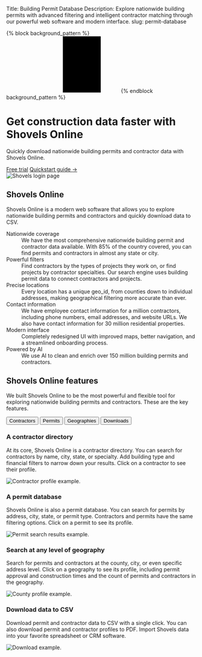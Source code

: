 Title: Building Permit Database
Description: Explore nationwide building permits with advanced filtering and intelligent contractor matching through our powerful web software and modern interface.
slug: permit-database

{% block background_pattern %}
<svg class="absolute inset-0 -z-10 size-full stroke-gray-200 [mask-image:radial-gradient(100%_100%_at_top_right,white,transparent)]" aria-hidden="true">
  <defs>
    <pattern id="83fd4e5a-9d52-42fc-97b6-718e5d7ee527" width="200" height="200" x="50%" y="-1" patternUnits="userSpaceOnUse">
      <path d="M100 200V.5M.5 .5H200" fill="none" />
    </pattern>
  </defs>
  <svg x="50%" y="-1" class="overflow-visible fill-gray-50">
    <path d="M-100.5 0h201v201h-201Z M699.5 0h201v201h-201Z M499.5 400h201v201h-201Z M-300.5 600h201v201h-201Z" stroke-width="0" />
  </svg>
  <rect width="100%" height="100%" stroke-width="0" fill="url(#83fd4e5a-9d52-42fc-97b6-718e5d7ee527)" />
</svg>
{% endblock background_pattern %}

<div class="relative isolate overflow-hidden">
  <div class="mx-auto max-w-7xl px-6 py-32 sm:py-40 lg:px-8">
    <div class="mx-auto max-w-2xl lg:mx-0 lg:grid lg:max-w-none lg:grid-cols-2 lg:gap-x-16 lg:gap-y-8 xl:grid-cols-1 xl:grid-rows-1 xl:gap-x-8">
      <h1 class="max-w-2xl text-balance text-5xl font-semibold tracking-tight text-gray-900 sm:text-7xl lg:col-span-2 xl:col-auto">Get construction data faster with Shovels Online</h1>
      <div class="mt-6 max-w-xl lg:mt-0 xl:col-end-1 xl:row-start-1">
        <p class="text-pretty text-lg font-medium text-gray-500 sm:text-xl/8">Quickly download nationwide building permits and contractor data with Shovels Online.</p>
        <div class="mt-10 flex items-center gap-x-6">
          <a href="https://app.shovels.ai/" class="rounded-md bg-emerald-600 px-3.5 py-2.5 text-sm font-semibold text-white shadow-sm hover:bg-emerald-500 focus-visible:outline focus-visible:outline-2 focus-visible:outline-offset-2 focus-visible:outline-emerald-600">Free trial</a>
          <a href="https://docs.shovels.ai/docs/shovels-online-quickstart-guide" class="text-sm/6 font-semibold text-gray-900" target="_blank">Quickstart guide <span aria-hidden="true">&rarr;</span></a>
        </div>
      </div>
      <div class="mt-10 aspect-6/5 w-full max-w-lg rounded-2xl object-cover sm:mt-16 lg:mt-0 lg:max-w-none xl:row-span-2 xl:row-end-2 xl:mt-46">
        <img class="relative max-h-[600px]" src="{static}/images/shovels-mac.png" alt="Shovels login page">
      </div>
    </div>
  </div>
  <div class="absolute inset-x-0 bottom-0 -z-10 h-24 bg-gradient-to-t from-white sm:h-32"></div>
</div>
<div class="bg-shovels-dark py-24 sm:py-32">
  <div class="mx-auto max-w-7xl px-6 lg:px-8">
    <div class="mx-auto max-w-2xl lg:mx-0">
      <h2 class="text-pretty text-4xl font-semibold tracking-tight text-white sm:text-5xl">Shovels Online</h2>
      <p class="mt-6 text-lg/8 text-gray-300">Shovels Online is a modern web software that allows you to explore nationwide building permits and contractors and quickly download data to CSV.</p>
    </div>
    <dl class="mx-auto mt-16 grid max-w-2xl grid-cols-1 gap-x-8 gap-y-16 text-base/7 sm:grid-cols-2 lg:mx-0 lg:max-w-none lg:grid-cols-3">
      <div>
        <dt class="font-semibold text-white">Nationwide coverage</dt>
        <dd class="mt-1 text-gray-300">We have the most comprehensive nationwide building permit and contractor data available. With 85% of the country covered, you can find permits and contractors in almost any state or city.</dd>
      </div>
      <div>
        <dt class="font-semibold text-white">Powerful filters</dt>
        <dd class="mt-1 text-gray-300">Find contractors by the types of projects they work on, or find projects by contractor specialties. Our search engine uses building permit data to connect contractors and projects.</dd>
      </div>
      <div>
        <dt class="font-semibold text-white">Precise locations</dt>
        <dd class="mt-1 text-gray-300">Every location has a unique geo_id, from counties down to individual addresses, making geographical filtering more accurate than ever.</dd>
      </div>
      <div>
        <dt class="font-semibold text-white">Contact information</dt>
        <dd class="mt-1 text-gray-300">We have employee contact information for a million contractors, including phone numbers, email addresses, and website URLs. We also have contact information for 30 million residential properties.</dd>
      </div>
      <div>
        <dt class="font-semibold text-white">Modern interface</dt>
        <dd class="mt-1 text-gray-300">Completely redesigned UI with improved maps, better navigation, and a streamlined onboarding process.</dd>
      </div>
      <div>
        <dt class="font-semibold text-white">Powered by AI</dt>
        <dd class="mt-1 text-gray-300">We use AI to clean and enrich over 150 million building permits and contractors.</dd>
      </div>
    </dl>
  </div>
</div>
<div class="bg-white">
  <section aria-labelledby="features-heading" class="mx-auto max-w-7xl py-32 sm:px-2 lg:px-8" x-data="{ activeTab: 1 }">
    <div class="mx-auto max-w-2xl px-4 lg:max-w-none lg:px-0">
      <div class="max-w-3xl">
        <h2 id="features-heading" class="text-3xl font-bold tracking-tight text-gray-900 sm:text-4xl">Shovels Online features</h2>
        <p class="mt-4 text-gray-500">We built Shovels Online to be the most powerful and flexible tool for exploring nationwide building permits and contractors. These are the key features.</p>
      </div>
      <div class="mt-4">
        <div class="-mx-4 flex overflow-x-auto sm:mx-0">
          <div class="flex-auto border-b border-gray-200 px-4 sm:px-0">
            <div class="-mb-px flex space-x-10" aria-orientation="horizontal" role="tablist">
              <button id="features-tab-1" 
                      class="whitespace-nowrap border-b-2 py-6 text-sm font-medium"
                      :class="activeTab === 1 ? 'border-emerald-500 text-emerald-600' : 'border-transparent text-gray-500 hover:border-gray-300 hover:text-gray-700'"
                      @click="activeTab = 1"
                      aria-controls="features-panel-1" 
                      role="tab" 
                      type="button">Contractors</button>
              <button id="features-tab-2"
                      class="whitespace-nowrap border-b-2 py-6 text-sm font-medium"
                      :class="activeTab === 2 ? 'border-emerald-500 text-emerald-600' : 'border-transparent text-gray-500 hover:border-gray-300 hover:text-gray-700'"
                      @click="activeTab = 2"
                      aria-controls="features-panel-2"
                      role="tab"
                      type="button">Permits</button>
              <button id="features-tab-3"
                      class="whitespace-nowrap border-b-2 py-6 text-sm font-medium"
                      :class="activeTab === 3 ? 'border-emerald-500 text-emerald-600' : 'border-transparent text-gray-500 hover:border-gray-300 hover:text-gray-700'"
                      @click="activeTab = 3"
                      aria-controls="features-panel-3"
                      role="tab"
                      type="button">Geographies</button>
              <button id="features-tab-4"
                      class="whitespace-nowrap border-b-2 py-6 text-sm font-medium"
                      :class="activeTab === 4 ? 'border-emerald-500 text-emerald-600' : 'border-transparent text-gray-500 hover:border-gray-300 hover:text-gray-700'"
                      @click="activeTab = 4"
                      aria-controls="features-panel-4"
                      role="tab"
                      type="button">Downloads</button>
            </div>
          </div>
        </div>
        <div id="features-panel-1" 
             class="space-y-16 pt-10 lg:pt-16" 
             aria-labelledby="features-tab-1" 
             role="tabpanel" 
             tabindex="0"
             x-show="activeTab === 1">
          <div class="flex flex-col-reverse lg:grid lg:grid-cols-12 lg:gap-x-8">
            <div class="mt-6 lg:col-span-5 lg:mt-0">
              <h3 class="text-lg font-medium text-gray-900">A contractor directory</h3>
              <p class="mt-2 text-sm text-gray-500">At its core, Shovels Online is a contractor directory. You can search for contractors by name, city, state, or specialty. Add building type and financial filters to narrow down your results. Click on a contractor to see their profile.</p>
            </div>
            <div class="lg:col-span-7">
              <img src="{static}/images/sierra-profile.png" alt="Contractor profile example." class="aspect-[2/1] w-full rounded-lg bg-gray-100 object-cover sm:aspect-[5/2]">
            </div>
          </div>
        </div>
        <div id="features-panel-2" 
             class="space-y-16 pt-10 lg:pt-16" 
             aria-labelledby="features-tab-2" 
             role="tabpanel" 
             tabindex="0"
             x-show="activeTab === 2">
          <div class="flex flex-col-reverse lg:grid lg:grid-cols-12 lg:gap-x-8">
            <div class="mt-6 lg:col-span-5 lg:mt-0">
              <h3 class="text-lg font-medium text-gray-900">A permit database</h3>
              <p class="mt-2 text-sm text-gray-500">Shovels Online is also a permit database. You can search for permits by address, city, state, or permit type. Contractors and permits have the same filtering options. Click on a permit to see its profile.</p>
            </div>
            <div class="lg:col-span-7">
              <img src="{static}/images/permit-results.png" alt="Permit search results example." class="aspect-[2/1] w-full rounded-lg bg-gray-100 object-cover sm:aspect-[5/2]">
            </div>
          </div>
        </div>
        <div id="features-panel-3" 
             class="space-y-16 pt-10 lg:pt-16" 
             aria-labelledby="features-tab-3" 
             role="tabpanel" 
             tabindex="0"
             x-show="activeTab === 3">
          <div class="flex flex-col-reverse lg:grid lg:grid-cols-12 lg:gap-x-8">
            <div class="mt-6 lg:col-span-5 lg:mt-0">
              <h3 class="text-lg font-medium text-gray-900">Search at any level of geography</h3>
              <p class="mt-2 text-sm text-gray-500">Search for permits and contractors at the county, city, or even specific address level. Click on a geography to see its profile, including permit approval and construction times and the count of permits and contractors in the geography.</p>
            </div>
            <div class="lg:col-span-7">
              <img src="{static}/images/county-profile.png" alt="County profile example." class="aspect-[2/1] w-full rounded-lg bg-gray-100 object-cover sm:aspect-[5/2]">
            </div>
          </div>
        </div>
        <div id="features-panel-4" 
             class="space-y-16 pt-10 lg:pt-16" 
             aria-labelledby="features-tab-4" 
             role="tabpanel" 
             tabindex="0"
             x-show="activeTab === 4">
          <div class="flex flex-col-reverse lg:grid lg:grid-cols-12 lg:gap-x-8">
            <div class="mt-6 lg:col-span-5 lg:mt-0">
              <h3 class="text-lg font-medium text-gray-900">Download data to CSV</h3>
              <p class="mt-2 text-sm text-gray-500">Download permit and contractor data to CSV with a single click. You can also download permit and contractor profiles to PDF. Import Shovels data into your favorite spreadsheet or CRM software.</p>
            </div>
            <div class="lg:col-span-7">
              <img src="{static}/images/download-example.png" alt="Download example." class="aspect-[2/1] w-full rounded-lg bg-gray-100 object-cover sm:aspect-[5/2]">
            </div>
          </div>
        </div>
      </div>
    </div>
  </section>
</div>
